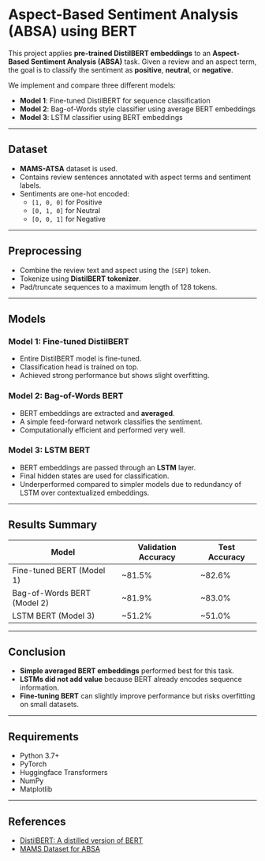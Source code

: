 
# Aspect-Based Sentiment Analysis (ABSA) using BERT

This project applies **pre-trained DistilBERT embeddings** to an **Aspect-Based Sentiment Analysis (ABSA)** task. 
Given a review and an aspect term, the goal is to classify the sentiment as **positive**, **neutral**, or **negative**.

We implement and compare three different models:

- **Model 1**: Fine-tuned DistilBERT for sequence classification
- **Model 2**: Bag-of-Words style classifier using average BERT embeddings
- **Model 3**: LSTM classifier using BERT embeddings

---

## Dataset
- **MAMS-ATSA** dataset is used.
- Contains review sentences annotated with aspect terms and sentiment labels.
- Sentiments are one-hot encoded:
  - `[1, 0, 0]` for Positive
  - `[0, 1, 0]` for Neutral
  - `[0, 0, 1]` for Negative

---

## Preprocessing
- Combine the review text and aspect using the `[SEP]` token.
- Tokenize using **DistilBERT tokenizer**.
- Pad/truncate sequences to a maximum length of 128 tokens.

---

## Models

### Model 1: Fine-tuned DistilBERT
- Entire DistilBERT model is fine-tuned.
- Classification head is trained on top.
- Achieved strong performance but shows slight overfitting.

### Model 2: Bag-of-Words BERT
- BERT embeddings are extracted and **averaged**.
- A simple feed-forward network classifies the sentiment.
- Computationally efficient and performed very well.

### Model 3: LSTM BERT
- BERT embeddings are passed through an **LSTM** layer.
- Final hidden states are used for classification.
- Underperformed compared to simpler models due to redundancy of LSTM over contextualized embeddings.

---

## Results Summary
| Model | Validation Accuracy | Test Accuracy |
|------|----------------------|---------------|
| Fine-tuned BERT (Model 1) | ~81.5% | ~82.6% |
| Bag-of-Words BERT (Model 2) | ~81.9% | ~83.0% |
| LSTM BERT (Model 3) | ~51.2% | ~51.0% |

---

## Conclusion
- **Simple averaged BERT embeddings** performed best for this task.
- **LSTMs did not add value** because BERT already encodes sequence information.
- **Fine-tuning BERT** can slightly improve performance but risks overfitting on small datasets.

---

## Requirements
- Python 3.7+
- PyTorch
- Huggingface Transformers
- NumPy
- Matplotlib

---

## References
- [DistilBERT: A distilled version of BERT](https://arxiv.org/pdf/1910.01108.pdf)
- [MAMS Dataset for ABSA](https://aclanthology.org/D19-1654.pdf)
